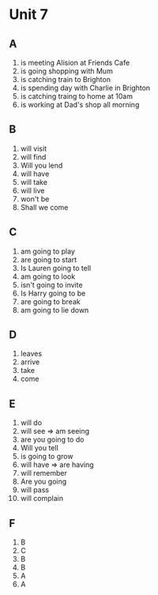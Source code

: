 # Unit 7

## A
1. is meeting Alision at Friends Cafe
2. is going shopping with Mum
3. is catching train to Brighton
4. is spending day with Charlie in Brighton
5. is catching traing to home at 10am
6. is working at Dad's shop all morning

## B
1. will visit
2. will find
3. Will you lend
4. will have
5. will take
6. will live
7. won't be
8. Shall we come

## C
1. am going to play
2. are going to start
3. Is Lauren going to tell
4. am going to look
5. isn't going to invite
6. Is Harry going to be
7. are going to break
8. am going to lie down

## D
1. leaves
2. arrive
3. take
4. come

## E
1. will do
2. will see => am seeing
3. are you going to do
4. Will you tell
5. is going to grow
6. will have => are having
7. will remember
8. Are you going
9. will pass
10. will complain

## F
1. B
2. C
3. B
4. B
5. A
6. A
